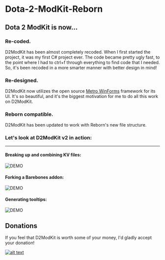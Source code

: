 # Dota-2-ModKit-Reborn

## Dota 2 ModKit is now...

### Re-coded.

D2ModKit has been almost completely recoded. When I first started the project, it was my first C# project ever. The code became pretty ugly fast, to the point where I had to ctrl+f through everything to find code that I needed. So, it's been recoded in a more smarter manner with better design in mind!

### Re-designed.

D2ModKit now utilizes the open source [Metro WinForms](https://github.com/viperneo/winforms-modernui) framework for its UI. It's so beautiful, and it's the biggest motivation for me to do all this work on D2ModKit.

### Reborn compatible.

D2ModKit has been updated to work with Reborn's new file structure.

### Let's look at D2ModKit v2 in action:

-------

#### Breaking up and combining KV files:

![DEMO](http://zippy.gfycat.com/HomelyIncompatibleBangeltiger.gif)

#### Forking a Barebones addon:

![DEMO](http://giant.gfycat.com/SharpFelineAllosaurus.gif)

#### Generating tooltips:

![DEMO](http://giant.gfycat.com/LividSevereElk.gif)

## Donations

If you feel that D2ModKit is worth some of your money, I'd gladly accept your donation!

[![alt text](http://indigoprogram.org/wp-content/uploads/2012/01/Paypal-Donate-Button.png)](https://www.paypal.com/cgi-bin/webscr?cmd=_donations&business=stephenf%2ebme%40gmail%2ecom&lc=US&item_name=Myll%27s%20Dota%202%20Modding%20Contributions&currency_code=USD&bn=PP%2dDonationsBF%3abtn_donateCC_LG%2egif%3aNonHosted)
